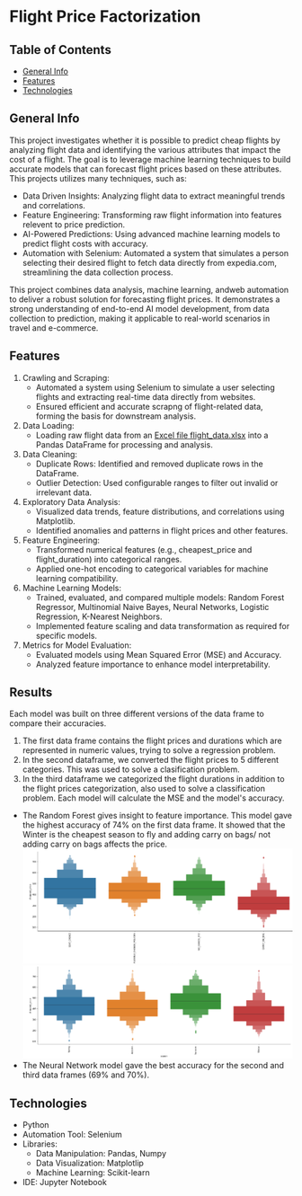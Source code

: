 # Flight Price Factorization

## Table of Contents
* [General Info](#general-info)
* [Features](#features)
* [Technologies](#technologies)

## General Info
This project investigates whether it is possible to predict cheap flights by analyzing flight data and identifying the various attributes that impact the cost of a flight. The goal is to leverage machine learning techniques to build accurate models that can forecast flight prices based on these attributes. This projects utilizes many techniques, such as:
* Data Driven Insights: Analyzing flight data to extract meaningful trends and correlations.
* Feature Engineering: Transforming raw flight information into features relevent to price prediction.
* AI-Powered Predictions: Using advanced machine learning models to predict flight costs with accuracy.
* Automation with Selenium: Automated a system that simulates a person selecting their desired flight to fetch data directly from expedia.com, streamlining the data collection process.

This project combines data analysis, machine learning, andweb automation to deliver a robust solution for forecasting flight prices. It demonstrates a strong understanding of end-to-end AI model development, from data collection to prediction, making it applicable to real-world scenarios in travel and e-commerce. 

## Features
1. Crawling and Scraping:
   * Automated a system using Selenium to simulate a user selecting flights and extracting real-time data directly from websites.
   * Ensured efficient and accurate scrapng of flight-related data, forming the basis for downstream analysis.
2. Data Loading:
   * Loading raw flight data from an [Excel file flight_data.xlsx](docs/flight_data.xlsx) into a Pandas DataFrame for processing and analysis.
3. Data Cleaning:
   * Duplicate Rows: Identified and removed duplicate rows in the DataFrame.
   * Outlier Detection: Used configurable ranges to filter out invalid or irrelevant data.
4. Exploratory Data Analysis:
   * Visualized data trends, feature distributions, and correlations using Matplotlib.
   * Identified anomalies and patterns in flight prices and other features.
5. Feature Engineering:
   * Transformed numerical features (e.g., cheapest_price and flight_duration) into categorical ranges.
   * Applied one-hot encoding to categorical variables for machine learning compatibility.
6. Machine Learning Models:
   * Trained, evaluated, and compared multiple models: Random Forest Regressor, Multinomial Naive Bayes, Neural Networks, Logistic Regression, K-Nearest Neighbors.
   * Implemented feature scaling and data transformation as required for specific models.
7. Metrics for Model Evaluation:
   * Evaluated models using Mean Squared Error (MSE) and Accuracy.
   * Analyzed feature importance to enhance model interpretability.
  
## Results
Each model was built on three different versions of the data frame to compare their accuracies. 
  1. The first data frame contains the flight prices and durations which are represented in numeric values, trying to solve a regression problem.
  2. In the second dataframe, we converted the flight prices to 5 different categories. This was used to solve a clasification problem.
  3.  In the third dataframe we categorized the flight durations in addition to the flight prices categorization, also used to solve a classification problem.
Each model will calculate the MSE and the model's accuracy.
* The Random Forest gives insight to feature importance. This model gave the highest accuracy of 74% on the first data frame. It showed that the Winter is the cheapest season to fly and adding carry on bags/ not adding carry on bags affects the price.
![](docs/graph_carry_on_bag.png)
![](docs/graph_seasons.png)
* The Neural Network model gave the best accuracy for the second and third data frames (69% and 70%).

## Technologies
* Python
* Automation Tool: Selenium
* Libraries:
  * Data Manipulation: Pandas, Numpy
  * Data Visualization: Matplotlip
  * Machine Learning: Scikit-learn
* IDE: Jupyter Notebook


 
